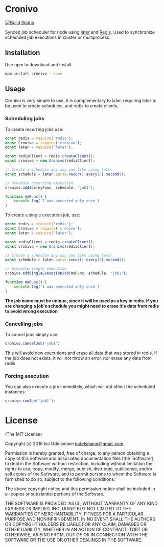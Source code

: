 # Cronivo
[![Build Status](https://travis-ci.org/iudelsmann/cronivo.svg)](https://travis-ci.org/iudelsmann/cronivo)

Synced job scheduler for node using [later](https://bunkat.github.io/later/) and [Redis](http://redis.js.org/).
Used to synchronize scheduled job executions in cluster or multiprocess.

## Installation
Use npm to download and install.
```bash
npm install cronivo --save
```

## Usage
Cronivo is very simple to use, it is complementary to later, requiring later to be used to create schedules, and redis to create clients.

### Scheduling jobs

To create recurring jobs use:

```js
const redis = require('redis');
const Cronivo = require('cronivo');
const later = require('later');

const redisClient = redis.createClient();
const cronivo = new Cronivo(redisClient);

// Create a schedule any way you like using later
const schedule = later.parse.recur().every(5).second();

// Schedule recurring execution
cronivo.addJob(myFunc, schedule, 'job1');

function myFunc() {
    console.log('I was executed only once')
}
```

To create a single execution job, use:

```js
const redis = require('redis');
const Cronivo = require('cronivo');
const later = require('later');

const redisClient = redis.createClient();
const cronivo = new Cronivo(redisClient);

// Create a schedule any way you like using later
const schedule = later.parse.recur().every(5).second();

// Schedule single execution
cronivo.addSingleExecutionJob(myFunc, schedule, 'job1');

function myFunc() {
    console.log('I was executed only once')
}
```

**The job name must be unique, since it will be used as a key in redis. If you are changing a job's schedule you might need to erase it's data from redis to avoid wrong execution**

### Cancelling jobs

To cancel jobs simply use:

```js
cronivo.cancelJob('job1')
```

This will avoid new executions and erase all data that was stored in redis. If the job does not exists, it will not throw an error, nor erase any data from redis

### Forcing execution

You can also execute a job immeditely, which will not affect the scheduled instances:

```js
cronivo.runJob('job1');
```


# License
(The MIT License)

Copyright (c) 2016 Ivo Udelsmann <iudelsmann@gmail.com>

Permission is hereby granted, free of charge, to any person obtaining a copy of
this software and associated documentation files (the 'Software'), to deal in
the Software without restriction, including without limitation the rights to
use, copy, modify, merge, publish, distribute, sublicense, and/or sell copies of
the Software, and to permit persons to whom the Software is furnished to do so,
subject to the following conditions:

The above copyright notice and this permission notice shall be included in all
copies or substantial portions of the Software.

THE SOFTWARE IS PROVIDED 'AS IS', WITHOUT WARRANTY OF ANY KIND, EXPRESS OR
IMPLIED, INCLUDING BUT NOT LIMITED TO THE WARRANTIES OF MERCHANTABILITY, FITNESS
FOR A PARTICULAR PURPOSE AND NONINFRINGEMENT. IN NO EVENT SHALL THE AUTHORS OR
COPYRIGHT HOLDERS BE LIABLE FOR ANY CLAIM, DAMAGES OR OTHER LIABILITY, WHETHER
IN AN ACTION OF CONTRACT, TORT OR OTHERWISE, ARISING FROM, OUT OF OR IN
CONNECTION WITH THE SOFTWARE OR THE USE OR OTHER DEALINGS IN THE SOFTWARE.
